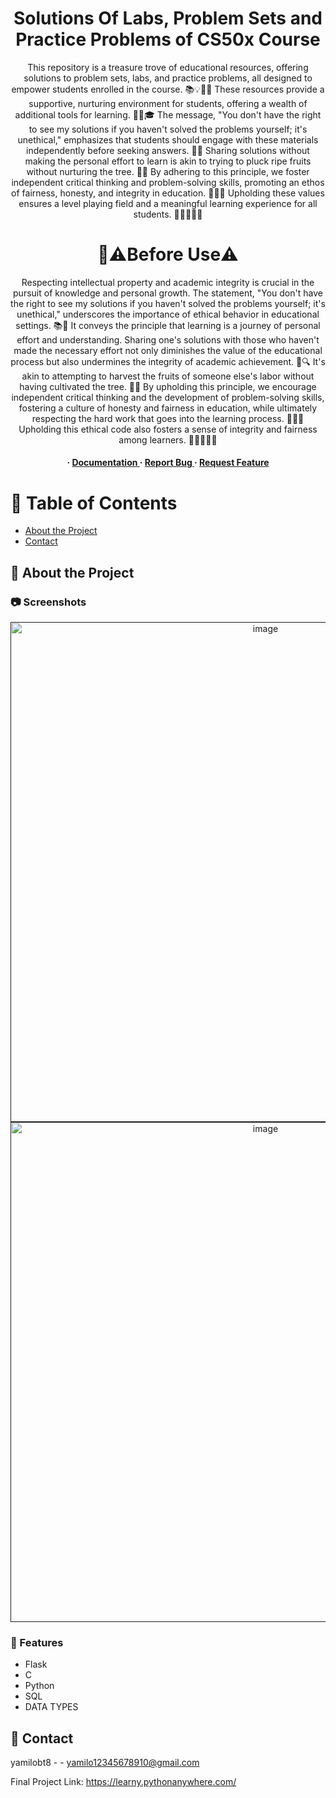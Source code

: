<div align='center'>
  
<h1>Solutions Of Labs, Problem Sets and Practice Problems of CS50x Course </h1>
<p>This repository is a treasure trove of educational resources, offering solutions to problem sets, labs, and practice problems, all designed to empower students enrolled in the course. 📚💡👩‍🎓 These resources provide a supportive, nurturing environment for students, offering a wealth of additional tools for learning. 🔧💪🎓 The message, "You don't have the right to see my solutions if you haven't solved the problems yourself; it's unethical," emphasizes that students should engage with these materials independently before seeking answers. 🚀🤯 Sharing solutions without making the personal effort to learn is akin to trying to pluck ripe fruits without nurturing the tree. 🌳🍎 By adhering to this principle, we foster independent critical thinking and problem-solving skills, promoting an ethos of fairness, honesty, and integrity in education. 🧠🤓🙌 Upholding these values ensures a level playing field and a meaningful learning experience for all students. 🌟👩‍🎓👨‍🎓</p>

<h1>🔴⚠Before Use⚠️</h1>
<p>Respecting intellectual property and academic integrity is crucial in the pursuit of knowledge and personal growth. The statement, "You don't have the right to see my solutions if you haven't solved the problems yourself; it's unethical," underscores the importance of ethical behavior in educational settings. 📚🤝 It conveys the principle that learning is a journey of personal effort and understanding. Sharing one's solutions with those who haven't made the necessary effort not only diminishes the value of the educational process but also undermines the integrity of academic achievement. 🚫🔍 It's akin to attempting to harvest the fruits of someone else's labor without having cultivated the tree. 🌳🍎 By upholding this principle, we encourage independent critical thinking and the development of problem-solving skills, fostering a culture of honesty and fairness in education, while ultimately respecting the hard work that goes into the learning process. 🧠🤓🙌 Upholding this ethical code also fosters a sense of integrity and fairness among learners. 🌟👩‍🎓👨‍🎓</p>

<h4> <span> · </span> <a href="https://github.com/yamilobt8/CS50x-solutions/blob/master/README.md"> Documentation </a> <span> · </span> <a href="https://github.com/yamilobt8/CS50x-solutions/issues"> Report Bug </a> <span> · </span> <a href="https://github.com/yamilobt8/CS50x-solutions/issues"> Request Feature </a> </h4>


</div>

# :notebook_with_decorative_cover: Table of Contents

- [About the Project](#star2-about-the-project)
- [Contact](#handshake-contact)


## :star2: About the Project

### :camera: Screenshots
<div align="center"> <a href=""><img src="https://media.licdn.com/dms/image/D4E2DAQEgxsg_FCQUSw/profile-treasury-image-shrink_1920_1920/0/1694564489644?e=1698246000&v=beta&t=gEjJvUdsl61AJOZKBzt3ttaUaTgmqe-OP456FPJtrzI" alt='image' width='800'/></a> </div>
<div align="center"> <a href=""><img src="https://th.bing.com/th/id/OIP.moSzoPLPmE0b_Y_289gZTAHaEK?w=268&h=180&c=7&r=0&o=5&pid=1.7" alt='image' width='800'/></a> </div>



### :dart: Features
- Flask
- C
- Python
- SQL
- DATA TYPES

## :handshake: Contact

yamilobt8 - - yamilo12345678910@gmail.com

Final Project Link: https://learny.pythonanywhere.com/
